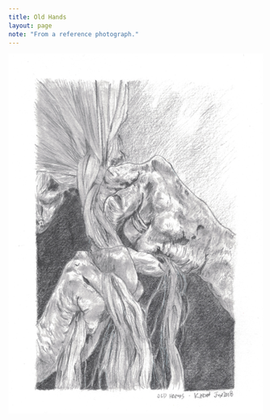 ```yaml
---
title: Old Hands
layout: page
note: "From a reference photograph."
---
```


<img src="/assets/pages/art/images/old-hands.png">
